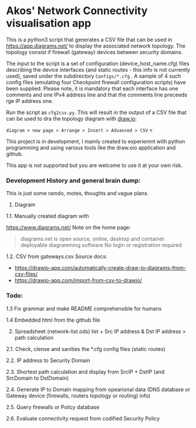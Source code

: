 # Akos' Network Connectivity visualisation app

This is a python3 script that generates a CSV file that can be used in https://app.diagrams.net/ to display the associated network topology. The topology consist if firewall (gateway) devices between security domains. 

The input to the script is a set of configuration (device_host_name.cfg) files describing the device interfaces (and static routes - this info is not currently used), saved under the subdirectory `Configs/*.cfg` . A sample of 4 such config files (emulating four Checkpoint firewall configuration scripts) have been supplied. Please note, it is mandatory that each interface has one comments and one IPv4 address line and that the comments line preceeds rge IP address one. 

Run the script as `cfg2csv.py`. This will result in the output of a CSV file that can be used to dra the topology diagram with [draw.io](https://app.diagrams.net/):

`diagram > new page > Arrange > Insert > Advanced > CSV` < <paste cfg2csv.py output>

This project is in development, I mainly created to experiemnt with python programming and using various tools like the draw.oio application and github.

This app is not supported but you are welcome to use it at your own risk.

### Development History and general brain dump:
This is just some ramdo, motes, thoughts and vague plans.
1. Diagram

1.1. Manually created diagram with

https://www.diagrams.net/ Note on the home page:
>diagrams.net is open source, online, desktop and container deployable diagramming software
>No login or registration required


1.2. CSV from gateways.csv
Source docs:
- https://drawio-app.com/automatically-create-draw-io-diagrams-from-csv-files/
- https://drawio-app.com/import-from-csv-to-drawio/

### Todo:
1.3 Fix grammar and make README comprehensible for humans

1.4 Embedded html from the github file

2. Spreadsheet (network-list.ods) list + Src IP address & Dst IP address > path calculation

2.1. Check, clense and sanities the *.cfg config files (static routes)

2.2. IP address to Security Domain

2.3. Shortest path calculation and display from SrcIP + DstIP (and SrcDomain to DstDomain)

2.4. Generate IP to Domain mapping from opearional data (DNS database or Gateway device (firewalls, routers topology or routing) info)

2.5. Query firewalls or Policy database

2.6. Evaluate connectivity request from codified Security Policy

